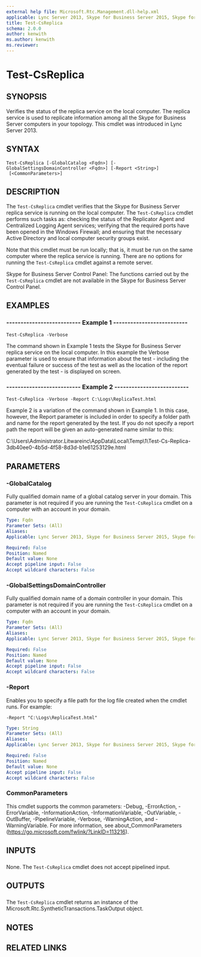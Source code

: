 ```yaml
---
external help file: Microsoft.Rtc.Management.dll-help.xml
applicable: Lync Server 2013, Skype for Business Server 2015, Skype for Business Server 2019
title: Test-CsReplica
schema: 2.0.0
author: kenwith
ms.author: kenwith
ms.reviewer:
---
```


# Test-CsReplica

## SYNOPSIS
Verifies the status of the replica service on the local computer.
The replica service is used to replicate information among all the Skype for Business Server computers in your topology.
This cmdlet was introduced in Lync Server 2013.


## SYNTAX

```
Test-CsReplica [-GlobalCatalog <Fqdn>] [-GlobalSettingsDomainController <Fqdn>] [-Report <String>]
 [<CommonParameters>]
```

## DESCRIPTION
The `Test-CsReplica` cmdlet verifies that the Skype for Business Server replica service is running on the local computer.
The `Test-CsReplica` cmdlet performs such tasks as: checking the status of the Replicator Agent and Centralized Logging Agent services; verifying that the required ports have been opened in the Windows Firewall; and ensuring that the necessary Active Directory and local computer security groups exist.

Note that this cmdlet must be run locally; that is, it must be run on the same computer where the replica service is running.
There are no options for running the `Test-CsReplica` cmdlet against a remote server.

Skype for Business Server Control Panel: The functions carried out by the `Test-CsReplica` cmdlet are not available in the Skype for Business Server Control Panel.


## EXAMPLES

### -------------------------- Example 1 --------------------------
```
Test-CsReplica -Verbose
```

The command shown in Example 1 tests the Skype for Business Server replica service on the local computer.
In this example the Verbose parameter is used to ensure that information about the test - including the eventual failure or success of the test as well as the location of the report generated by the test - is displayed on screen.


### -------------------------- Example 2 --------------------------
```
Test-CsReplica -Verbose -Report C:\Logs\ReplicaTest.html
```

Example 2 is a variation of the command shown in Example 1.
In this case, however, the Report parameter is included in order to specify a folder path and name for the report generated by the test.
If you do not specify a report path the report will be given an auto-generated name similar to this:

C:\Users\Administrator.Litwareinc\AppData\Local\Temp\1\Test-Cs-Replica-3db40ee0-4b5d-4f58-8d3d-b1e61253129e.html


## PARAMETERS

### -GlobalCatalog
Fully qualified domain name of a global catalog server in your domain.
This parameter is not required if you are running the `Test-CsReplica` cmdlet on a computer with an account in your domain.


```yaml
Type: Fqdn
Parameter Sets: (All)
Aliases: 
Applicable: Lync Server 2013, Skype for Business Server 2015, Skype for Business Server 2019

Required: False
Position: Named
Default value: None
Accept pipeline input: False
Accept wildcard characters: False
```

### -GlobalSettingsDomainController
Fully qualified domain name of a domain controller in your domain.
This parameter is not required if you are running the `Test-CsReplica` cmdlet on a computer with an account in your domain.


```yaml
Type: Fqdn
Parameter Sets: (All)
Aliases: 
Applicable: Lync Server 2013, Skype for Business Server 2015, Skype for Business Server 2019

Required: False
Position: Named
Default value: None
Accept pipeline input: False
Accept wildcard characters: False
```

### -Report
Enables you to specify a file path for the log file created when the cmdlet runs.
For example:

`-Report "C:\Logs\ReplicaTest.html"`

```yaml
Type: String
Parameter Sets: (All)
Aliases: 
Applicable: Lync Server 2013, Skype for Business Server 2015, Skype for Business Server 2019

Required: False
Position: Named
Default value: None
Accept pipeline input: False
Accept wildcard characters: False
```

### CommonParameters
This cmdlet supports the common parameters: -Debug, -ErrorAction, -ErrorVariable, -InformationAction, -InformationVariable, -OutVariable, -OutBuffer, -PipelineVariable, -Verbose, -WarningAction, and -WarningVariable. For more information, see about_CommonParameters (https://go.microsoft.com/fwlink/?LinkID=113216).

## INPUTS

###  
None.
The `Test-CsReplica` cmdlet does not accept pipelined input.

## OUTPUTS

###  
The `Test-CsReplica` cmdlet returns an instance of the Microsoft.Rtc.SyntheticTransactions.TaskOutput object.

## NOTES

## RELATED LINKS

